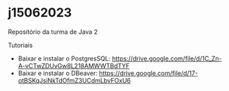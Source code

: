 # j15062023
Repositório da turma de Java 2

Tutoriais

- Baixar e instalar o PostgresSQL: https://drive.google.com/file/d/1C_Zn-A-vCTwZDUvGw8L218AMWWTBdTYF
- Baixar e instalar o DBeaver: https://drive.google.com/file/d/17-otBSKqJsiNkTdOfmZ3UCdmLbvFOxU6
